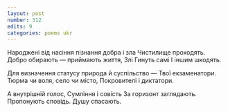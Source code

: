 ```yaml
---
layout: post
number: 312
edits: 9
categories: poems ukr
---
```


Народжені від насіння пізнання добра і зла 
Чистилище проходять. 
Добро обирають — приймають життя, 
Злі 
Гинуть самі 
І іншим шкодять.

Для визначення статусу природа й суспільство — 
Твої екзаменатори.
Тюрма чи воля, село чи місто,
Покровителі і диктатори.

А внутрішній голос, 
Сумління і совість 
За горизонт заглядають. 
Пропонують сповідь.
Душу спасають.

